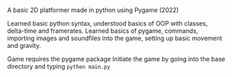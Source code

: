 A basic 2D platformer made in python using Pygame (2022)


Learned basic python syntax, understood basics of OOP with classes, delta-time and framerates.
Learned basics of pygame, commands, importing images and soundfiles into the game, setting up basic movement and gravity.

Game requires the pygame package
Initiate the game by going into the base directory and typing ```python main.py```
